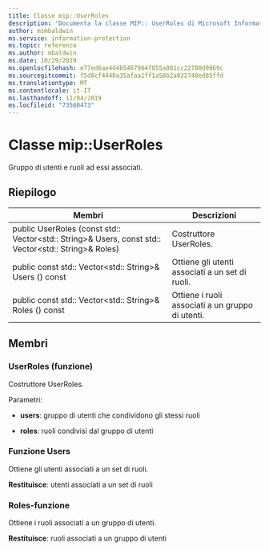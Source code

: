 ```yaml
---
title: Classe mip::UserRoles
description: 'Documenta la classe MIP:: UserRoles di Microsoft Information Protection (MIP) SDK.'
author: msmbaldwin
ms.service: information-protection
ms.topic: reference
ms.author: mbaldwin
ms.date: 10/29/2019
ms.openlocfilehash: e77ed6ae4d4b5467964f855a081cc22780d9869c
ms.sourcegitcommit: f5d8cf4440a35afaa1ff1a58b2a022740ed85ffd
ms.translationtype: MT
ms.contentlocale: it-IT
ms.lasthandoff: 11/04/2019
ms.locfileid: "73560473"
---
```

# <a name="class-mipuserroles"></a>Classe mip::UserRoles 
Gruppo di utenti e ruoli ad essi associati.
  
## <a name="summary"></a>Riepilogo
 Membri                        | Descrizioni                                
--------------------------------|---------------------------------------------
public UserRoles (const std:: Vector\<std:: String\>& Users, const std:: Vector\<std:: String\>& Roles)  |  Costruttore UserRoles.
public const std:: Vector\<std:: String\>& Users () const  |  Ottiene gli utenti associati a un set di ruoli.
public const std:: Vector\<std:: String\>& Roles () const  |  Ottiene i ruoli associati a un gruppo di utenti.
  
## <a name="members"></a>Membri
  
### <a name="userroles-function"></a>UserRoles (funzione)
Costruttore UserRoles.

Parametri:  
* **users**: gruppo di utenti che condividono gli stessi ruoli 


* **roles**: ruoli condivisi dal gruppo di utenti


  
### <a name="users-function"></a>Funzione Users
Ottiene gli utenti associati a un set di ruoli.

  
**Restituisce**: utenti associati a un set di ruoli
  
### <a name="roles-function"></a>Roles-funzione
Ottiene i ruoli associati a un gruppo di utenti.

  
**Restituisce**: ruoli associati a un gruppo di utenti